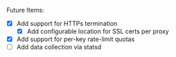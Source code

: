 Future Items:

- [x] Add support for HTTPs termination
	- [x] Add configurable location for SSL certs per proxy
- [x] Add support for per-key rate-limit quotas
- [ ] Add data collection via statsd